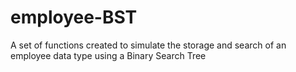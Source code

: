 # employee-BST
A set of functions created to simulate the storage and search of an employee data type using a Binary Search Tree
